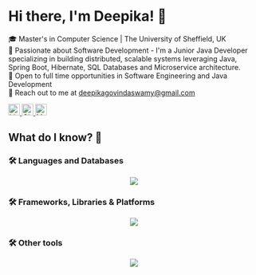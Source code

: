 # Hi there, I'm Deepika! 👋

🎓 Master's in Computer Science | The University of Sheffield, UK   
🌟 Passionate about Software Development - I'm a Junior Java Developer specializing in building distributed, scalable systems leveraging Java, Spring Boot, Hibernate, SQL Databases and Microservice architecture.  
🚀 Open to full time opportunities in Software Engineering and Java Development  
📧 Reach out to me at deepikagovindaswamy@gmail.com  

<a id="LinkedIn" href="https://www.linkedin.com/in/deepika-gs/">
  <img height="23px" src="https://img.shields.io/badge/-Deepika-blue?style=flat-square&logo=Linkedin&logoColor=white&link=https://www.linkedin.com/in/deepika-gs/" alt="LinkedIn" />
</a>

<a id="GitHub" href="https://github.com/Deepika-Govindaswamy">
  <img height="23px" src="https://img.shields.io/badge/-Deepika-black?style=flat-square&logo=Github&logoColor=white&link=https://github.com/Deepika-Govindaswamy" alt="GitHub" />
</a> 

<a id="Mail" href="mailto:deepikagovindaswamy@gmail.com ">
  <img height="23px" src="https://img.shields.io/badge/-Mail-green?style=flat-square&logo=Gmail&logoColor=white" alt="Mail"/>
</a>



## What do I know? 📜

### 🛠️ Languages and Databases
<p align="center">
  <a>
    <img src="https://skillicons.dev/icons?i=java,js,py,html,css,postgres,mysql" />
  </a>
</p>

### 🛠️ Frameworks, Libraries & Platforms
<p align="center">
  <a>
    <img src="https://skillicons.dev/icons?i=spring,hibernate,nodejs,react,docker,kafka,git" />
  </a>
</p>

### 🛠️ Other tools
<p align="center">
  <a>
    <img src="https://skillicons.dev/icons?i=maven,postman,vscode,vite,gitlab,github" />
  </a>
</p>
